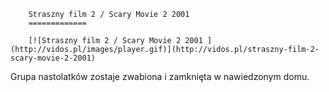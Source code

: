 
        Straszny film 2 / Scary Movie 2 2001 
        =============
        
        [![Straszny film 2 / Scary Movie 2 2001 ](http://vidos.pl/images/player.gif)](http://vidos.pl/straszny-film-2-scary-movie-2-2001)
        
        
 Grupa nastolatków zostaje zwabiona i zamknięta w nawiedzonym domu.
    
